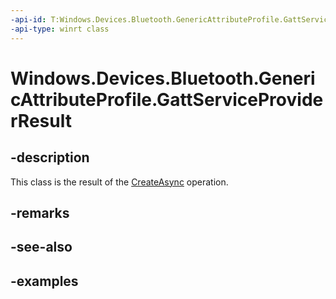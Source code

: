 ```yaml
---
-api-id: T:Windows.Devices.Bluetooth.GenericAttributeProfile.GattServiceProviderResult
-api-type: winrt class
---
```


<!-- Class syntax.
public class GattServiceProviderResult 
-->

# Windows.Devices.Bluetooth.GenericAttributeProfile.GattServiceProviderResult

## -description
This class is the result of the [CreateAsync](gattserviceprovider_createasync_1929238600.md) operation.
## -remarks

## -see-also

## -examples

